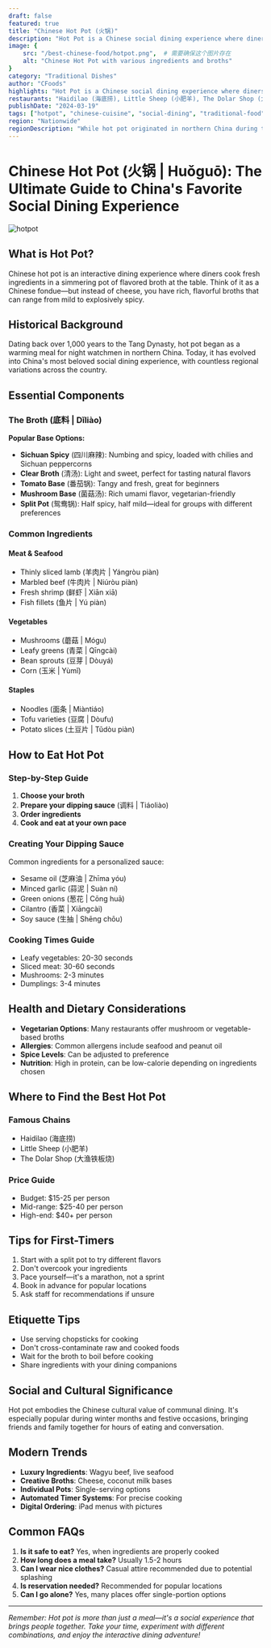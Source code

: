 ```yaml
---
draft: false
featured: true
title: "Chinese Hot Pot (火锅)"
description: "Hot Pot is a Chinese social dining experience where diners cook fresh ingredients in simmering flavored broths at the table."
image: {
    src: "/best-chinese-food/hotpot.png",  # 需要确保这个图片存在
    alt: "Chinese Hot Pot with various ingredients and broths"
}
category: "Traditional Dishes"
author: "CFoods"
highlights: "Hot Pot is a Chinese social dining experience where diners cook fresh ingredients in simmering flavored broths at the table."
restaurants: "Haidilao (海底捞), Little Sheep (小肥羊), The Dolar Shop (大渔铁板烧)"
publishDate: "2024-03-19"
tags: ["hotpot", "chinese-cuisine", "social-dining", "traditional-food", "sichuan"]
region: "Nationwide"
regionDescription: "While hot pot originated in northern China during the Tang Dynasty, it has evolved into a nationwide phenomenon with distinct regional variations, from Sichuan's spicy broths to Guangdong's seafood-focused versions."
---
```


# Chinese Hot Pot (火锅 | Huǒguō): The Ultimate Guide to China's Favorite Social Dining Experience

![hotpot](/best-chinese-food/hotpot.png)

## What is Hot Pot?
Chinese hot pot is an interactive dining experience where diners cook fresh ingredients in a simmering pot of flavored broth at the table. Think of it as a Chinese fondue—but instead of cheese, you have rich, flavorful broths that can range from mild to explosively spicy.

## Historical Background
Dating back over 1,000 years to the Tang Dynasty, hot pot began as a warming meal for night watchmen in northern China. Today, it has evolved into China's most beloved social dining experience, with countless regional variations across the country.

## Essential Components

### The Broth (底料 | Dǐliào)
**Popular Base Options:**
- **Sichuan Spicy** (四川麻辣): Numbing and spicy, loaded with chilies and Sichuan peppercorns
- **Clear Broth** (清汤): Light and sweet, perfect for tasting natural flavors
- **Tomato Base** (番茄锅): Tangy and fresh, great for beginners
- **Mushroom Base** (菌菇汤): Rich umami flavor, vegetarian-friendly
- **Split Pot** (鸳鸯锅): Half spicy, half mild—ideal for groups with different preferences

### Common Ingredients

#### Meat & Seafood
- Thinly sliced lamb (羊肉片 | Yángròu piàn)
- Marbled beef (牛肉片 | Niúròu piàn)
- Fresh shrimp (鲜虾 | Xiān xiā)
- Fish fillets (鱼片 | Yú piàn)

#### Vegetables
- Mushrooms (蘑菇 | Mógu)
- Leafy greens (青菜 | Qīngcài)
- Bean sprouts (豆芽 | Dòuyá)
- Corn (玉米 | Yùmǐ)

#### Staples
- Noodles (面条 | Miàntiáo)
- Tofu varieties (豆腐 | Dòufu)
- Potato slices (土豆片 | Tǔdòu piàn)

## How to Eat Hot Pot

### Step-by-Step Guide
1. **Choose your broth**
2. **Prepare your dipping sauce** (调料 | Tiáoliào)
3. **Order ingredients**
4. **Cook and eat at your own pace**

### Creating Your Dipping Sauce
Common ingredients for a personalized sauce:
- Sesame oil (芝麻油 | Zhīma yóu)
- Minced garlic (蒜泥 | Suàn ní)
- Green onions (葱花 | Cōng huā)
- Cilantro (香菜 | Xiāngcài)
- Soy sauce (生抽 | Shēng chōu)

### Cooking Times Guide
- Leafy vegetables: 20-30 seconds
- Sliced meat: 30-60 seconds
- Mushrooms: 2-3 minutes
- Dumplings: 3-4 minutes

## Health and Dietary Considerations
- **Vegetarian Options**: Many restaurants offer mushroom or vegetable-based broths
- **Allergies**: Common allergens include seafood and peanut oil
- **Spice Levels**: Can be adjusted to preference
- **Nutrition**: High in protein, can be low-calorie depending on ingredients chosen

## Where to Find the Best Hot Pot

### Famous Chains
- Haidilao (海底捞)
- Little Sheep (小肥羊)
- The Dolar Shop (大渔铁板烧)

### Price Guide
- Budget: $15-25 per person
- Mid-range: $25-40 per person
- High-end: $40+ per person

## Tips for First-Timers
1. Start with a split pot to try different flavors
2. Don't overcook your ingredients
3. Pace yourself—it's a marathon, not a sprint
4. Book in advance for popular locations
5. Ask staff for recommendations if unsure

## Etiquette Tips
- Use serving chopsticks for cooking
- Don't cross-contaminate raw and cooked foods
- Wait for the broth to boil before cooking
- Share ingredients with your dining companions

## Social and Cultural Significance
Hot pot embodies the Chinese cultural value of communal dining. It's especially popular during winter months and festive occasions, bringing friends and family together for hours of eating and conversation.

## Modern Trends
- **Luxury Ingredients**: Wagyu beef, live seafood
- **Creative Broths**: Cheese, coconut milk bases
- **Individual Pots**: Single-serving options
- **Automated Timer Systems**: For precise cooking
- **Digital Ordering**: iPad menus with pictures

## Common FAQs
1. **Is it safe to eat?** Yes, when ingredients are properly cooked
2. **How long does a meal take?** Usually 1.5-2 hours
3. **Can I wear nice clothes?** Casual attire recommended due to potential splashing
4. **Is reservation needed?** Recommended for popular locations
5. **Can I go alone?** Yes, many places offer single-portion options

---
*Remember: Hot pot is more than just a meal—it's a social experience that brings people together. Take your time, experiment with different combinations, and enjoy the interactive dining adventure!*
